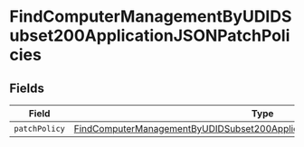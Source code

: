 # FindComputerManagementByUDIDSubset200ApplicationJSONPatchPolicies


## Fields

| Field                                                                                                                                                                                   | Type                                                                                                                                                                                    | Required                                                                                                                                                                                | Description                                                                                                                                                                             |
| --------------------------------------------------------------------------------------------------------------------------------------------------------------------------------------- | --------------------------------------------------------------------------------------------------------------------------------------------------------------------------------------- | --------------------------------------------------------------------------------------------------------------------------------------------------------------------------------------- | --------------------------------------------------------------------------------------------------------------------------------------------------------------------------------------- |
| `patchPolicy`                                                                                                                                                                           | [FindComputerManagementByUDIDSubset200ApplicationJSONPatchPoliciesPatchPolicy](../../models/operations/findcomputermanagementbyudidsubset200applicationjsonpatchpoliciespatchpolicy.md) | :heavy_minus_sign:                                                                                                                                                                      | N/A                                                                                                                                                                                     |